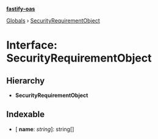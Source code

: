 **[fastify-oas](../README.md)**

[Globals](../README.md) › [SecurityRequirementObject](securityrequirementobject.md)

# Interface: SecurityRequirementObject

## Hierarchy

* **SecurityRequirementObject**

## Indexable

* \[ **name**: *string*\]: string[]